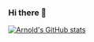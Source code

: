 ### Hi there 👋

[![Arnold's GitHub stats](https://github-readme-stats.vercel.app/api?username=dominggo1999)](https://github.com/anuraghazra/github-readme-stats)
